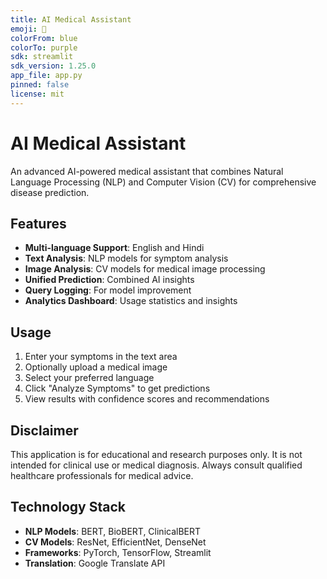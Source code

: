 ```yaml
---
title: AI Medical Assistant
emoji: 🏥
colorFrom: blue
colorTo: purple
sdk: streamlit
sdk_version: 1.25.0
app_file: app.py
pinned: false
license: mit
---
```


# AI Medical Assistant

An advanced AI-powered medical assistant that combines Natural Language Processing (NLP) and Computer Vision (CV) for comprehensive disease prediction.

## Features

- **Multi-language Support**: English and Hindi
- **Text Analysis**: NLP models for symptom analysis
- **Image Analysis**: CV models for medical image processing
- **Unified Prediction**: Combined AI insights
- **Query Logging**: For model improvement
- **Analytics Dashboard**: Usage statistics and insights

## Usage

1. Enter your symptoms in the text area
2. Optionally upload a medical image
3. Select your preferred language
4. Click "Analyze Symptoms" to get predictions
5. View results with confidence scores and recommendations

## Disclaimer

This application is for educational and research purposes only. It is not intended for clinical use or medical diagnosis. Always consult qualified healthcare professionals for medical advice.

## Technology Stack

- **NLP Models**: BERT, BioBERT, ClinicalBERT
- **CV Models**: ResNet, EfficientNet, DenseNet
- **Frameworks**: PyTorch, TensorFlow, Streamlit
- **Translation**: Google Translate API
